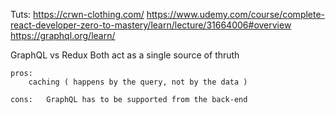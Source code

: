 Tuts:
    https://crwn-clothing.com/
    https://www.udemy.com/course/complete-react-developer-zero-to-mastery/learn/lecture/31664006#overview
    https://graphql.org/learn/

GraphQL vs Redux
    Both act as a single source of thruth
    
    pros: 
        caching ( happens by the query, not by the data )
    
    cons:   GraphQL has to be supported from the back-end



